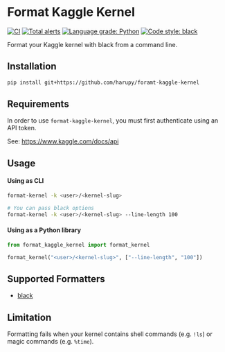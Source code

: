 # Format Kaggle Kernel

[![CI](https://github.com/harupy/format-kaggle-kernel/workflows/CI/badge.svg)](https://github.com/harupy/format-kaggle-kernel/actions?query=workflow%3ACI)
[![Total alerts](https://img.shields.io/lgtm/alerts/g/harupy/format-kaggle-kernel.svg?logo=lgtm&logoWidth=18)](https://lgtm.com/projects/g/harupy/format-kaggle-kernel/alerts/)
[![Language grade: Python](https://img.shields.io/lgtm/grade/python/g/harupy/format-kaggle-kernel.svg?logo=lgtm&logoWidth=18)](https://lgtm.com/projects/g/harupy/format-kaggle-kernel/context:python)
[![Code style: black](https://img.shields.io/badge/code%20style-black-000000.svg)](https://github.com/psf/black)

Format your Kaggle kernel with black from a command line.

## Installation

```bash
pip install git+https://github.com/harupy/foramt-kaggle-kernel
```

## Requirements

In order to use `format-kaggle-kernel`, you must first authenticate using an API token.

See: https://www.kaggle.com/docs/api

## Usage

#### Using as CLI

```bash
format-kernel -k <user>/<kernel-slug>

# You can pass black options
format-kernel -k <user>/<kernel-slug> --line-length 100
```

#### Using as a Python library

```python
from format_kaggle_kernel import format_kernel

format_kernel("<user>/<kernel-slug>", ["--line-length", "100"])
```

## Supported Formatters

- [black](https://github.com/psf/black)

## Limitation

Formatting fails when your kernel contains shell commands (e.g. `!ls`) or magic commands (e.g. `%time`).
